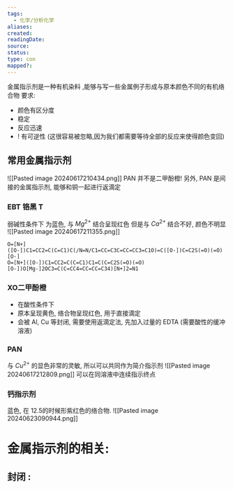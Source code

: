 ```yaml
---
tags:
  - 化学/分析化学
aliases: 
created: 
readingDate: 
source: 
status: 
type: con
mapped?:
---
```

金属指示剂是一种有机染料 ,能够与写一些金属例子形成与原本颜色不同的有机络合物
要求:
 - 颜色有区分度
 - 稳定
 - 反应迅速
 - ! 有可逆性 (这很容易被忽略,因为我们都需要等待全部的反应来使得颜色变回)

## 常用金属指示剂
![[Pasted image 20240617210434.png]]
PAN 并不是二甲酚橙!
另外, PAN 是间接的金属指示剂, 能够和铜一起进行返滴定

### EBT 铬黑 T 
弱碱性条件下
为蓝色, 与 $Mg^{2+}$ 结合呈现红色
但是与 $Ca^{2+}$ 结合不好, 颜色不明显
![[Pasted image 20240617211355.png]]

```smiles
O=[N+]([O-])C1=CC2=C(C=C1)C(/N=N/C1=CC=C3C=CC=CC3=C1O)=C([O-])C=C2S(=O)(=O)[O-]
O=[N+]([O-])C1=CC2=C(C=C1)C1=C(C=C2S(=O)(=O)[O-])O[Mg-]2OC3=C(C=CC4=CC=CC=C34)[N+]2=N1
```
### XO二甲酚橙
- 在酸性条件下
- 原本呈现黄色, 络合物呈现红色, 用于直接滴定
- 会被 Al, Cu 等封闭, 需要使用返滴定法, 先加入过量的 EDTA (需要酸性的缓冲溶液)
### PAN
与 $Cu^{2+}$ 的显色非常的灵敏, 所以可以共同作为简介指示剂 ![[Pasted image 20240617212809.png]] 可以在同溶液中连续指示终点

### 钙指示剂
蓝色, 在 12.5的时候形紫红色的络合物.
![[Pasted image 20240623090944.png]]
# 金属指示剂的相关:
## 封闭 :

